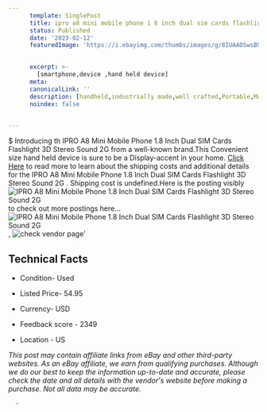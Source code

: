 ```yaml
---
      template: SinglePost
      title: ipro a8 mini mobile phone 1 8 inch dual sim cards flashlight 3d stereo sound 2g 
      status: Published
      date: '2023-02-12'
      featuredImage: 'https://i.ebayimg.com/thumbs/images/g/8IUAAOSwsB9ifU1U/s-l225.jpg'
       

      excerpt: >-
        [smartphone,device ,hand held device]
      meta:
      canonicalLink: ''
      description: [handheld,industrially made,well crafted,Portable,Mobile,Compact,Convenient,Lightweight,Maneuverable,Man-portable,Miniature,Carriable,Hand-held,Light,Holdable,Transportable,Mobile device,Pocket-sized,On-the-go,Wireless,Cordless,Compact size,Convenient size, smartphone,device ,hand held device]
      noindex: false
      

---
```

$
      Introducing th IPRO A8 Mini Mobile Phone 1.8 Inch Dual SIM Cards Flashlight 3D Stereo Sound 2G  from a well-known brand.This Convenient size hand held device is sure to be a Display-accent in your home. [Click Here](https://www.ebay.com/itm/255533152283?hash=item3b7ef6781b%3Ag%3A8IUAAOSwsB9ifU1U&amdata=enc%3AAQAHAAAA4NZjTtgBx%2FCGcmLxMYQtTKrrt5MAenxZC1iQgd4%2B9tEGg4iLVFRyi2%2FHPSl6lbM%2BWR1KTVx%2F0%2FHO4iG1Ndn1iCwOqEVvVax8MTQp%2BXjQOPQ4zi4Ybi2OHZyiyq8mBaIfd0JWKXF0d0Y%2Ba2qN2YTkAAX5N%2Bko81%2BsS%2BsqvTp7hAs3dSNJU%2BoXy9JsJZTLRncsStP7pLQ47phruKzhNbgPIeRaJsdXNiiW1PvIyP2VwBUHLDodtSz5HdzFiGol9BzDyUc%2B2FaN3i68VjmUWY3hOT8tBD05MjWZjq6Z7ozL0qzt&mkevt=1&mkcid=1&mkrid=711-53200-19255-0&campid=%253CePNCampaignId%253E&customid=%253CreferenceId%253E&toolid=10049) to read more to learn about the shipping costs and additional details for the IPRO A8 Mini Mobile Phone 1.8 Inch Dual SIM Cards Flashlight 3D Stereo Sound 2G . Shipping cost is undefined.Here is the posting visibly ![IPRO A8 Mini Mobile Phone 1.8 Inch Dual SIM Cards Flashlight 3D Stereo Sound 2G ](https://i.ebayimg.com/thumbs/images/g/8IUAAOSwsB9ifU1U/s-l225.jpg) to check out more postings here... ![IPRO A8 Mini Mobile Phone 1.8 Inch Dual SIM Cards Flashlight 3D Stereo Sound 2G ](https://i.ebayimg.com/images/g/8IUAAOSwsB9ifU1U/s-l1600.jpg), ![check vendor page](https://origin-galleryplus.ebayimg.com/ws/web/255533152283_2_0_1/225x225.jpg,https://origin-galleryplus.ebayimg.com/ws/web/255533152283_3_0_1/225x225.jpg,https://origin-galleryplus.ebayimg.com/ws/web/255533152283_4_0_1/225x225.jpg,https://origin-galleryplus.ebayimg.com/ws/web/255533152283_5_0_1/225x225.jpg,https://origin-galleryplus.ebayimg.com/ws/web/255533152283_6_0_1/225x225.jpg,https://origin-galleryplus.ebayimg.com/ws/web/255533152283_7_0_1/225x225.jpg,https://origin-galleryplus.ebayimg.com/ws/web/255533152283_8_0_1/225x225.jpg,https://origin-galleryplus.ebayimg.com/ws/web/255533152283_9_0_1/225x225.jpg,https://origin-galleryplus.ebayimg.com/ws/web/255533152283_10_0_1/225x225.jpg,https://origin-galleryplus.ebayimg.com/ws/web/255533152283_11_0_1/225x225.jpg,https://origin-galleryplus.ebayimg.com/ws/web/255533152283_12_0_1/225x225.jpg)'

      

 ## Technical Facts 



     
      

 - Condition- Used 


      

 - Listed Price- 54.95 


      

 - Currency- USD 


      

 - Feedback score - 2349 


      

 - Location - US 


      
      

 *_This post may contain affiliate links from eBay and other third-party websites. As an eBay affiliate, we earn from qualifying purchases. Although we do our best to keep the information up-to-date and accurate, please check the date and all details with the vendor's website before making a purchase. Not all data may be accurate._*




      -
